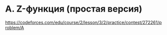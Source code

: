 # A. Z-функция (простая версия)

https://codeforces.com/edu/course/2/lesson/3/2/practice/contest/272261/problem/A
